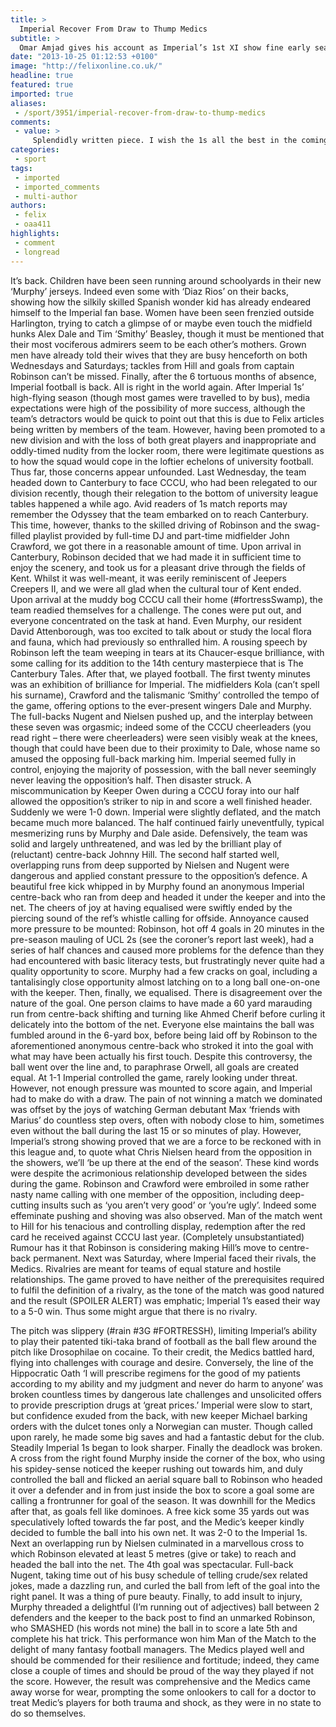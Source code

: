 ```yaml
---
title: >
  Imperial Recover From Draw to Thump Medics
subtitle: >
  Omar Amjad gives his account as Imperial’s 1st XI show fine early season form.
date: "2013-10-25 01:12:53 +0100"
image: "http://felixonline.co.uk/"
headline: true
featured: true
imported: true
aliases:
 - /sport/3951/imperial-recover-from-draw-to-thump-medics
comments:
 - value: >
     Splendidly written piece. I wish the 1s all the best in the coming season.
categories:
 - sport
tags:
 - imported
 - imported_comments
 - multi-author
authors:
 - felix
 - oaa411
highlights:
 - comment
 - longread
---
```


It’s back. Children have been seen running around schoolyards in their new ‘Murphy’ jerseys. Indeed even some with ‘Diaz Rios’ on their backs, showing how the silkily skilled Spanish wonder kid has already endeared himself to the Imperial fan base. Women have been seen frenzied outside Harlington, trying to catch a glimpse of or maybe even touch the midfield hunks Alex Dale and Tim ‘Smithy’ Beasley, though it must be mentioned that their most vociferous admirers seem to be each other’s mothers. Grown men have already told their wives that they are busy henceforth on both Wednesdays and Saturdays; tackles from Hill and goals from captain Robinson can’t be missed. Finally, after the 6 tortuous months of absence, Imperial football is back. All is right in the world again.
 After Imperial 1s’ high-flying season (though most games were travelled to by bus), media expectations were high of the possibility of more success, although the team’s detractors would be quick to point out that this is due to Felix articles being written by members of the team. However, having been promoted to a new division and with the loss of both great players and inappropriate and oddly-timed nudity from the locker room, there were legitimate questions as to how the squad would cope in the loftier echelons of university football. Thus far, those concerns appear unfounded.
 Last Wednesday, the team headed down to Canterbury to face CCCU, who had been relegated to our division recently, though their relegation to the bottom of university league tables happened a while ago. Avid readers of 1s match reports may remember the Odyssey that the team embarked on to reach Canterbury. This time, however, thanks to the skilled driving of Robinson and the swag-filled playlist provided by full-time DJ and part-time midfielder John Crawford, we got there in a reasonable amount of time. Upon arrival in Canterbury, Robinson decided that we had made it in sufficient time to enjoy the scenery, and took us for a pleasant drive through the fields of Kent. Whilst it was well-meant, it was eerily reminiscent of Jeepers Creepers II, and we were all glad when the cultural tour of Kent ended.
 Upon arrival at the muddy bog CCCU call their home (#fortressSwamp), the team readied themselves for a challenge. The cones were put out, and everyone concentrated on the task at hand. Even Murphy, our resident David Attenborough, was too excited to talk about or study the local flora and fauna, which had previously so enthralled him. A rousing speech by Robinson left the team weeping in tears at its Chaucer-esque brilliance, with some calling for its addition to the 14th century masterpiece that is The Canterbury Tales. After that, we played football.
 The first twenty minutes was an exhibition of brilliance for Imperial. The midfielders Kola (can’t spell his surname), Crawford and the talismanic ‘Smithy’ controlled the tempo of the game, offering options to the ever-present wingers Dale and Murphy. The full-backs Nugent and Nielsen pushed up, and the interplay between these seven was orgasmic; indeed some of the CCCU cheerleaders (you read right – there were cheerleaders) were seen visibly weak at the knees, though that could have been due to their proximity to Dale, whose name so amused the opposing full-back marking him. Imperial seemed fully in control, enjoying the majority of possession, with the ball never seemingly never leaving the opposition’s half. Then disaster struck. A miscommunication by Keeper Owen during a CCCU foray into our half allowed the opposition’s striker to nip in and score a well finished header. Suddenly we were 1-0 down. Imperial were slightly deflated, and the match became much more balanced. The half continued fairly uneventfully, typical mesmerizing runs by Murphy and Dale aside. Defensively, the team was solid and largely unthreatened, and was led by the brilliant play of (reluctant) centre-back Johnny Hill.
 The second half started well, overlapping runs from deep supported by Nielsen and Nugent were dangerous and applied constant pressure to the opposition’s defence. A beautiful free kick whipped in by Murphy found an anonymous Imperial centre-back who ran from deep and headed it under the keeper and into the net. The cheers of joy at having equalised were swiftly ended by the piercing sound of the ref’s whistle calling for offside. Annoyance caused more pressure to be mounted: Robinson, hot off 4 goals in 20 minutes in the pre-season mauling of UCL 2s (see the coroner’s report last week), had a series of half chances and caused more problems for the defence than they had encountered with basic literacy tests, but frustratingly never quite had a quality opportunity to score. Murphy had a few cracks on goal, including a tantalisingly close opportunity almost latching on to a long ball one-on-one with the keeper. Then, finally, we equalised. There is disagreement over the nature of the goal. One person claims to have made a 60 yard marauding run from centre-back shifting and turning like Ahmed Cherif before curling it delicately into the bottom of the net. Everyone else maintains the ball was fumbled around in the 6-yard box, before being laid off by Robinson to the aforementioned anonymous centre-back who stroked it into the goal with what may have been actually his first touch. Despite this controversy, the ball went over the line and, to paraphrase Orwell, all goals are created equal.
 At 1-1 Imperial controlled the game, rarely looking under threat. However, not enough pressure was mounted to score again, and Imperial had to make do with a draw. The pain of not winning a match we dominated was offset by the joys of watching German debutant Max ‘friends with Marius’ do countless step overs, often with nobody close to him, sometimes even without the ball during the last 15 or so minutes of play. However, Imperial’s strong showing proved that we are a force to be reckoned with in this league and, to quote what Chris Nielsen heard from the opposition in the showers, we’ll ‘be up there at the end of the season’. These kind words were despite the acrimonious relationship developed between the sides during the game. Robinson and Crawford were embroiled in some rather nasty name calling with one member of the opposition, including deep-cutting insults such as ‘you aren’t very good’ or ‘you’re ugly’. Indeed some effeminate pushing and shoving was also observed. Man of the match went to Hill for his tenacious and controlling display, redemption after the red card he received against CCCU last year. (Completely unsubstantiated) Rumour has it that Robinson is considering making Hill’s move to centre-back permanent.
 Next was Saturday, where Imperial faced their rivals, the Medics. Rivalries are meant for teams of equal stature and hostile relationships. The game proved to have neither of the prerequisites required to fulfil the definition of a rivalry, as the tone of the match was good natured and the result (SPOILER ALERT) was emphatic; Imperial 1’s eased their way to a 5-0 win. Thus some might argue that there is no rivalry.

The pitch was slippery (#rain #3G #FORTRESSH), limiting Imperial’s ability to play their patented tiki-taka brand of football as the ball flew around the pitch like Drosophilae on cocaine. To their credit, the Medics battled hard, flying into challenges with courage and desire. Conversely, the line of the Hippocratic Oath ‘I will prescribe regimens for the good of my patients according to my ability and my judgment and never do harm to anyone’ was broken countless times by dangerous late challenges and unsolicited offers to provide prescription drugs at ‘great prices.’ Imperial were slow to start, but confidence exuded from the back, with new keeper Michael barking orders with the dulcet tones only a Norwegian can muster. Though called upon rarely, he made some big saves and had a fantastic debut for the club. Steadily Imperial 1s began to look sharper. Finally the deadlock was broken. A cross from the right found Murphy inside the corner of the box, who using his spidey-sense noticed the keeper rushing out towards him, and duly controlled the ball and flicked an aerial square ball to Robinson who headed it over a defender and in from just inside the box to score a goal some are calling a frontrunner for goal of the season. It was downhill for the Medics after that, as goals fell like dominoes. A free kick some 35 yards out was speculatively lofted towards the far post, and the Medic’s keeper kindly decided to fumble the ball into his own net. It was 2-0 to the Imperial 1s. Next an overlapping run by Nielsen culminated in a marvellous cross to which Robinson elevated at least 5 metres (give or take) to reach and headed the ball into the net. The 4th goal was spectacular. Full-back Nugent, taking time out of his busy schedule of telling crude/sex related jokes, made a dazzling run, and curled the ball from left of the goal into the right panel. It was a thing of pure beauty. Finally, to add insult to injury, Murphy threaded a delightful (I’m running out of adjectives) ball between 2 defenders and the keeper to the back post to find an unmarked Robinson, who SMASHED (his words not mine) the ball in to score a late 5th and complete his hat trick. This performance won him Man of the Match to the delight of many fantasy football managers. The Medics played well and should be commended for their resilience and fortitude; indeed, they came close a couple of times and should be proud of the way they played if not the score. However, the result was comprehensive and the Medics came away worse for wear, prompting the some onlookers to call for a doctor to treat Medic’s players for both trauma and shock, as they were in no state to do so themselves.
